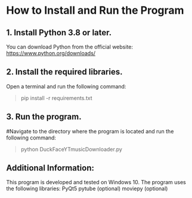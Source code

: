 # How to Install and Run the Program

## 1. Install Python 3.8 or later.

You can download Python from the official website: https://www.python.org/downloads/

## 2. Install the required libraries.

Open a terminal and run the following command:

>pip install -r requirements.txt

## 3. Run the program.

#Navigate to the directory where the program is located and run the following command:

>python DuckFaceYTmusicDownloader.py

## Additional Information:

This program is developed and tested on Windows 10.
The program uses the following libraries:
PyQt5
pytube (optional)
moviepy (optional)
